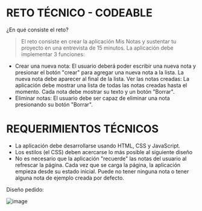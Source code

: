 # RETO TÉCNICO - CODEABLE 

¿En qué consiste el reto? 
> El reto consiste en crear la aplicación Mis Notas y sustentar tu proyecto en una entrevista de 15 minutos. La aplicación debe implementar 3 funciones:

- Crear una nueva nota: El usuario deberá poder escribir una nueva nota y presionar el botón "crear" para agregar una nueva nota a la lista. La nueva nota debe aparecer al final de la lista.
Ver las notas creadas: La aplicación debe mostrar una lista de todas las notas creadas hasta el momento. Cada nota debe mostrar su texto y un botón "Borrar".
- Eliminar notas: El usuario debe ser capaz de eliminar una nota presionando su botón "Borrar".
  
# REQUERIMIENTOS TÉCNICOS 
- La aplicación debe desarrollarse usando HTML, CSS y JavaScript.
- Los estilos (el CSS) deben acercarse lo más posible al siguiente diseño
- No es necesario que la aplicación "recuerde" las notas del usuario al refrescar la página. Cada vez que se carga la página, la aplicación empieza desde su estado inicial. Puede no tener ninguna nota o tener alguna nota de ejemplo creada por defecto.

Diseño pedido:

![image](https://github.com/Edalenp/agenda/assets/137131662/ac6ef015-dae2-45e2-93c7-eb9c66c8d014)
